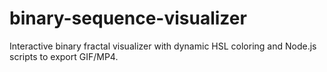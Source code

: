 # binary-sequence-visualizer
Interactive binary fractal visualizer with dynamic HSL coloring and Node.js scripts to export GIF/MP4.
